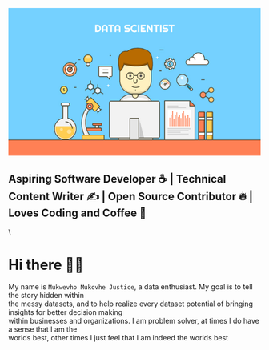 ![Header](Images/datascientist.png)
## Aspiring Software Developer :coffee: | Technical Content Writer :writing_hand: |  Open Source Contributor :fire:  | Loves Coding and Coffee :space_invader:
\





# Hi there :raising_hand_man:
My name is `Mukwevho Mukovhe Justice`, a data enthusiast. My
goal is to tell the story hidden within<br/> the messy datasets, and
to help realize every dataset potential of bringing insights for
better decision making<br/> within businesses and organizations.
I am problem solver, at times I do have a sense that I am the<br/>
worlds best, other times I just feel that I am indeed the worlds best<br/>
